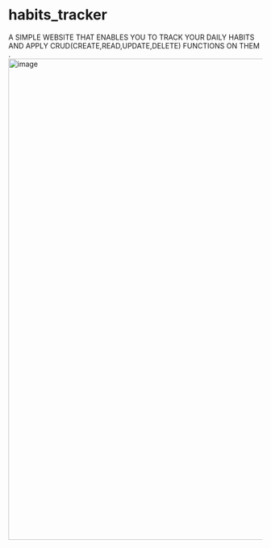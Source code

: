 # habits_tracker
A SIMPLE WEBSITE THAT ENABLES YOU TO TRACK YOUR DAILY HABITS AND APPLY CRUD(CREATE,READ,UPDATE,DELETE) FUNCTIONS ON THEM .
<img width="954" alt="image" src="https://github.com/user-attachments/assets/3f4ffefb-4bad-4616-b284-3fd9b41824aa" />
